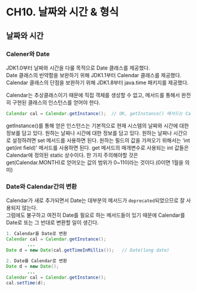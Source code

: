 # CH10. 날짜와 시간 & 형식
## 날짜와 시간
### Calener와 Date  
JDK1.0부터 날짜와 시간을 다룰 목적으로 Date 클래스를 제공했다.  
Date 클래스의 빈약함을 보완하기 위해 JDK1.1부터 Calendar 클래스를 제공했다.  
Calendar 클래스의 단점을 보완하기 위해 JDK1.8부터 java.time 패키지를 제공했다.  

Calendar는 추상클래스이기 때문에 직접 객체를 생성할 수 없고, 메서드를 통해서 완전히 구현된 클래스의 인스턴스를 얻어야 한다.  
```java
Calendar cal = Calendar.getInstance();  // OK, getInstance() 메서드는 Calendar 클래스를 구현한 클래스의 인스턴스를 반환한다.
```
getInstance()를 통해 얻은 인스턴스는 기본적으로 현재 시스템의 날짜와 시간에 대한 정보를 담고 있다. 
원하는 날짜나 시간에 대한 정보를 담고 있다. 
원하는 날짜나 시간으로 설정하려면 set 메서드를 사용하면 된다. 
원하는 필드의 값을 가져오기 위해서는 'int get(int field)' 메서드를 사용하면 된다. 
get 메서드의 매개변수로 사용되는 int 값들은 Calendar에 정의된 static 상수이다. 
한 가지 주의해야할 것은 get(Calendar.MONTH)로 얻어오는 값의 범위가 0~11이라는 것이다.(0이면 1월을 의미)  

### Date와 Calendar간의 변환  
Calendar가 새로 추가되면서 Date는 대부분의 메서드가 `deprecated`되었으므로 잘 사용되지 않는다.  
그럼에도 불구하고 여전히 Date를 필요로 하는 메서드들이 있기 때문에 Calendar를 Date로 또는 그 반대로 변환할 일이 생긴다.  
```java
1. Calendar를 Date로 변환
Calendar cal = Calendar.getInstance();
        ...
Date d = new Date(cal.getTimeInMillis());   // Date(long date)
        
2. Date를 Calendar로 변환
Date d = new Date();
        ...  
Calendar cal = Calendar.getInstance();
cal.setTime(d);
```
